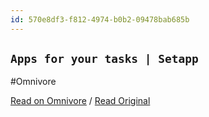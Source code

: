 ```yaml
---
id: 570e8df3-f812-4974-b0b2-09478bab685b
---
```


## `Apps for your tasks | Setapp`
#Omnivore

[Read on Omnivore](https://omnivore.app/me/apps-for-your-tasks-setapp-18fbdcc2158) / [Read Original](https://setapp.com/apps)


